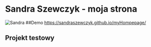 # Sandra Szewczyk - moja strona
![Sandra](https://i.postimg.cc/mrbfZ6MR/Foto-Sandra.jpg)
##Demo
https://sandraszewczyk.github.io/myHompepage/
## Projekt testowy
